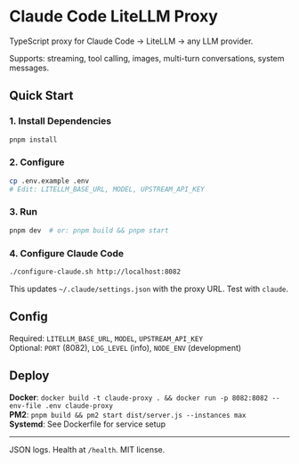# Claude Code LiteLLM Proxy

TypeScript proxy for Claude Code → LiteLLM → any LLM provider.

Supports: streaming, tool calling, images, multi-turn conversations, system messages.

## Quick Start

### 1. Install Dependencies

```bash
pnpm install
```

### 2. Configure

```bash
cp .env.example .env
# Edit: LITELLM_BASE_URL, MODEL, UPSTREAM_API_KEY
```

### 3. Run

```bash
pnpm dev  # or: pnpm build && pnpm start
```

### 4. Configure Claude Code

```bash
./configure-claude.sh http://localhost:8082
```

This updates `~/.claude/settings.json` with the proxy URL. Test with `claude`.

## Config

Required: `LITELLM_BASE_URL`, `MODEL`, `UPSTREAM_API_KEY`  
Optional: `PORT` (8082), `LOG_LEVEL` (info), `NODE_ENV` (development)

## Deploy

**Docker**: `docker build -t claude-proxy . && docker run -p 8082:8082 --env-file .env claude-proxy`  
**PM2**: `pnpm build && pm2 start dist/server.js --instances max`  
**Systemd**: See Dockerfile for service setup

---

JSON logs. Health at `/health`. MIT license.
